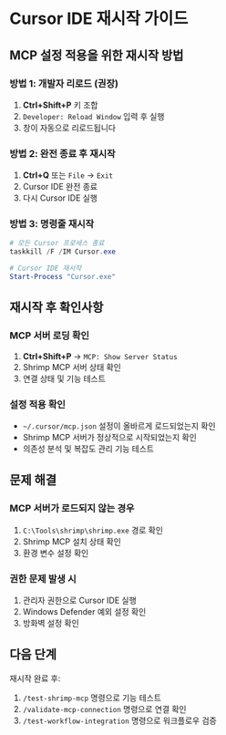 # Cursor IDE 재시작 가이드

## MCP 설정 적용을 위한 재시작 방법

### 방법 1: 개발자 리로드 (권장)
1. **Ctrl+Shift+P** 키 조합
2. `Developer: Reload Window` 입력 후 실행
3. 창이 자동으로 리로드됩니다

### 방법 2: 완전 종료 후 재시작
1. **Ctrl+Q** 또는 `File` → `Exit`
2. Cursor IDE 완전 종료
3. 다시 Cursor IDE 실행

### 방법 3: 명령줄 재시작
```powershell
# 모든 Cursor 프로세스 종료
taskkill /F /IM Cursor.exe

# Cursor IDE 재시작
Start-Process "Cursor.exe"
```

## 재시작 후 확인사항

### MCP 서버 로딩 확인
1. **Ctrl+Shift+P** → `MCP: Show Server Status`
2. Shrimp MCP 서버 상태 확인
3. 연결 상태 및 기능 테스트

### 설정 적용 확인
- `~/.cursor/mcp.json` 설정이 올바르게 로드되었는지 확인
- Shrimp MCP 서버가 정상적으로 시작되었는지 확인
- 의존성 분석 및 복잡도 관리 기능 테스트

## 문제 해결

### MCP 서버가 로드되지 않는 경우
1. `C:\Tools\shrimp\shrimp.exe` 경로 확인
2. Shrimp MCP 설치 상태 확인
3. 환경 변수 설정 확인

### 권한 문제 발생 시
1. 관리자 권한으로 Cursor IDE 실행
2. Windows Defender 예외 설정 확인
3. 방화벽 설정 확인

## 다음 단계
재시작 완료 후:
1. `/test-shrimp-mcp` 명령으로 기능 테스트
2. `/validate-mcp-connection` 명령으로 연결 확인
3. `/test-workflow-integration` 명령으로 워크플로우 검증
